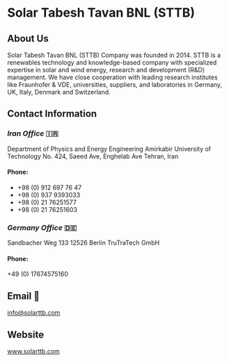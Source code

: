 # Solar Tabesh Tavan BNL (STTB) 

## About Us

Solar Tabesh Tavan BNL (STTB) Company was founded in 2014. STTB is a renewables technology and knowledge-based company with specialized expertise in solar and wind energy, research and development (R&D) management.
We have close cooperation with leading research institutes like Fraunhofer & VDE, universities, suppliers, and laboratories in Germany, UK, Italy, Denmark and Switzerland.

## Contact Information

### *Iran Office* 🇮🇷

Department of Physics and Energy Engineering
Amirkabir University of Technology
No. 424, Saeed Ave, Enghelab Ave
Tehran, Iran

#### Phone:
- +98 (0) 912 697 76 47
- +98 (0) 937 9393033
- +98 (0) 21 76251577
- +98 (0) 21 76251603

### *Germany Office* 🇩🇪

Sandbacher Weg 133
12526 Berlin
TruTraTech GmbH

#### Phone:
+49 (0) 17674575160

## Email 📧
info@solarttb.com
## Website 
www.solarttb.com
